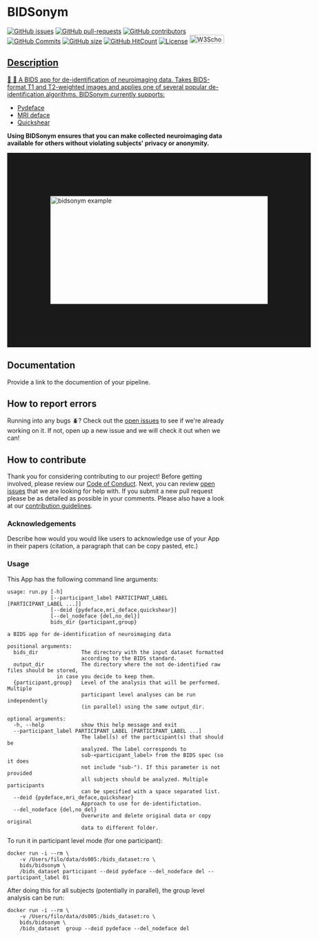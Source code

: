 # BIDSonym

[![GitHub issues](https://img.shields.io/github/issues/PeerHerholz/BIDSonym.svg)](https://github.com/PeerHerholz/BIDSonym/issues/)
[![GitHub pull-requests](https://img.shields.io/github/issues-pr/PeerHerholz/BIDSonym.svg)](https://github.com/PeerHerholz/BIDSonym/pulls/)
[![GitHub contributors](https://img.shields.io/github/contributors/PeerHerholz/BIDSonym.svg)](https://GitHub.com/PeerHerholz/BIDSonym/graphs/contributors/)
[![GitHub Commits](https://github-basic-badges.herokuapp.com/commits/PeerHerholz/BIDSonym.svg)](https://github.com/PeerHerholz/BIDSonym/commits/master)
[![GitHub size](https://github-size-badge.herokuapp.com/PeerHerholz/BIDSonym.svg)](https://github.com/PeerHerholz/BIDSonym/archive/master.zip)
[![GitHub HitCount](http://hits.dwyl.io/PeerHerholz/BIDSonym.svg)](http://hits.dwyl.io/PeerHerholz/BIDSonym)
[![License](https://img.shields.io/badge/License-BSD%203--Clause-blue.svg)](https://opensource.org/licenses/BSD-3-Clause)
<a href="https://osf.io/x4dku/">
<img border="0" alt="W3Schools" src="https://cdn.cos.io/media/images/osf-logo-black.original.png" width="80" height="20">

## Description
:hocho: :hocho: A BIDS app for de-identification of neuroimaging data. Takes BIDS-format T1 and T2-weighted images and applies one of several popular de-identification algorithms. BIDSonym currently supports:
* [Pydeface](https://github.com/poldracklab/pydeface)
* [MRI deface](https://surfer.nmr.mgh.harvard.edu/fswiki/mri_deface)
* [Quickshear](https://github.com/nipy/quickshear)

**Using BIDSonym ensures that you can make collected neuroimaging data available for others without violating subjects' privacy or anonymity.**

<img src="https://github.com/PeerHerholz/BIDSonym/blob/master/img/bidsyonym_example.png" alt="bidsonym example" width="800" height="250" border="100">

## Documentation
Provide a link to the documention of your pipeline.

## How to report errors
Running into any bugs :beetle:? Check out the [open issues](https://github.com/PeerHerholz/BIDSonym/issues) to see if we're already working on it. If not, open up a new issue and we will check it out when we can!

## How to contribute
Thank you for considering contributing to our project! Before getting involved, please review our [Code of Conduct](https://github.com/PeerHerholz/BIDSonym/blob/master/CODE_OF_CONDUCT.md). Next, you can review  [open issues](https://github.com/PeerHerholz/BIDSonym/issues) that we are looking for help with. If you submit a new pull request please be as detailed as possible in your comments. Please also have a look at our [contribution guidelines](https://github.com/PeerHerholz/BIDSonym/blob/master/CONTRIBUTING.md).

### Acknowledgements
Describe how would you would like users to acknowledge use of your App in their papers (citation, a paragraph that can be copy pasted, etc.)

### Usage
This App has the following command line arguments:

	usage: run.py [-h]
	              [--participant_label PARTICIPANT_LABEL [PARTICIPANT_LABEL ...]]
	              [--deid {pydeface,mri_deface,quickshear}]
	              [--del_nodeface {del,no_del}]
	              bids_dir {participant,group}

	a BIDS app for de-identification of neuroimaging data

	positional arguments:
	  bids_dir              The directory with the input dataset formatted
	                        according to the BIDS standard.
	  output_dir            The directory where the not de-identified raw files should be stored,
			        in case you decide to keep them.
	  {participant,group}   Level of the analysis that will be performed. Multiple
	                        participant level analyses can be run independently
	                        (in parallel) using the same output_dir.

	optional arguments:
	  -h, --help            show this help message and exit
	  --participant_label PARTICIPANT_LABEL [PARTICIPANT_LABEL ...]
	                        The label(s) of the participant(s) that should be
	                        analyzed. The label corresponds to
	                        sub-<participant_label> from the BIDS spec (so it does
	                        not include "sub-"). If this parameter is not provided
	                        all subjects should be analyzed. Multiple participants
	                        can be specified with a space separated list.
	  --deid {pydeface,mri_deface,quickshear}
	                        Approach to use for de-identifictation.
	  --del_nodeface {del,no_del}
	                        Overwrite and delete original data or copy original
	                        data to different folder.


To run it in participant level mode (for one participant):

    docker run -i --rm \
		-v /Users/filo/data/ds005:/bids_dataset:ro \
		bids/bidsonym \
		/bids_dataset participant --deid pydeface --del_nodeface del --participant_label 01

After doing this for all subjects (potentially in parallel), the group level analysis
can be run:

    docker run -i --rm \
		-v /Users/filo/data/ds005:/bids_dataset:ro \
		bids/bidsonym \
		/bids_dataset  group --deid pydeface --del_nodeface del
